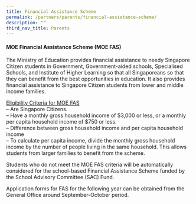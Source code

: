 ```yaml
---
title: Financial Assistance Scheme
permalink: /partners/parents/financial-assistance-scheme/
description: ""
third_nav_title: Parents
---
```

<h4><strong>MOE Financial Assistance Scheme (MOE FAS)</strong></h4>
<p>The Ministry of Education provides financial assistance to needy Singapore Citizen students in Government, Government-aided schools, Specialised Schools, and Institute of Higher Learning so that all Singaporeans so that they can benefit from the best opportunities in education. It also provides financial assistance to Singapore Citizen students from lower and middle income families.</p>
<p><u>Eligibility Criteria for MOE FAS<br></u>– Are Singapore Citizens.<br>– Have a monthly gross household income of $3,000 or less, or a monthly per capita household income of $750 or less.<br>– Difference between gross household income and per capita household income<br>– To calculate per capita income, divide the monthly gross household income by the number of people living in the same household. This allows students from larger families to benefit from the scheme.</p>
<p>Students who do not meet the MOE FAS criteria will be automatically considered for the school-based Financial Assistance Scheme funded by the School Advisory Committee (SAC) Fund.</p>
<p>Application forms for FAS for the following year can be obtained from the General Office around September-October period.</p>